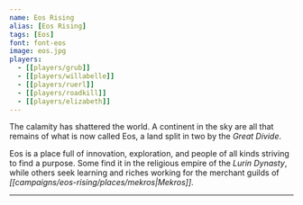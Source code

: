 ```yaml
---
name: Eos Rising
alias: [Eos Rising]
tags: [Eos]
font: font-eos
image: eos.jpg
players:
  - [[players/grub]]
  - [[players/willabelle]]
  - [[players/ruerl]]
  - [[players/roadkill]]
  - [[players/elizabeth]]
---
```


The calamity has shattered the world. A continent in the sky are all that remains of what is now called Eos, a land split in two by the _Great Divide_.

Eos is a place full of innovation, exploration, and people of all kinds striving to find a purpose. Some find it in the religious empire of the _Lurin Dynasty_, while others seek learning and riches working for the merchant guilds of _[[campaigns/eos-rising/places/mekros|Mekros]]_.

---
